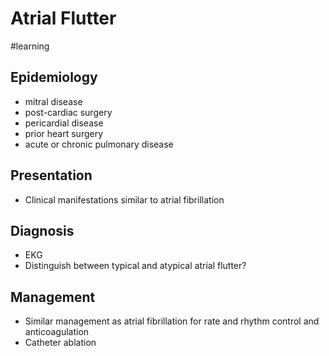 # Atrial Flutter
#learning

## Epidemiology
* mitral disease
* post-cardiac surgery
* pericardial disease
* prior heart surgery
* acute or chronic pulmonary disease
## Presentation
* Clinical manifestations similar to atrial fibrillation
## Diagnosis
* EKG
* Distinguish between typical and atypical atrial flutter?
## Management
* Similar management as atrial fibrillation for rate and rhythm control and anticoagulation
* Catheter ablation